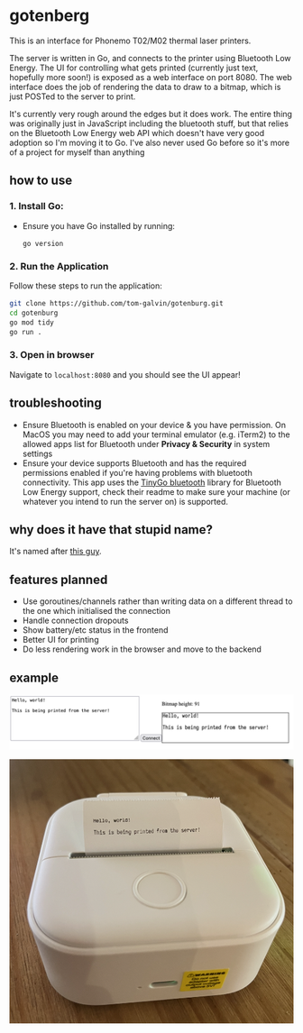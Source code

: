 # gotenberg

This is an interface for Phonemo T02/M02 thermal laser printers.

The server is written in Go, and connects to the printer using Bluetooth Low Energy. The UI for controlling what gets printed (currently just text, hopefully more soon!) is exposed as a web interface on port 8080. The web interface does the job of rendering the data to draw to a bitmap, which is just POSTed to the server to print.

It's currently very rough around the edges but it does work. The entire thing was originally just in JavaScript including the bluetooth stuff, but that relies on the Bluetooth Low Energy web API which doesn't have very good adoption so I'm moving it to Go. I've also never used Go before so it's more of a project for myself than anything

## how to use

### 1. **Install Go**:
   - Ensure you have Go installed by running:
     ```
     go version
     ```

### 2. **Run the Application**

Follow these steps to run the application:

```sh
git clone https://github.com/tom-galvin/gotenburg.git
cd gotenburg
go mod tidy
go run .
```

### 3. **Open in browser**

Navigate to `localhost:8080` and you should see the UI appear!

## troubleshooting

- Ensure Bluetooth is enabled on your device & you have permission. On MacOS you may need to add your terminal emulator (e.g. iTerm2) to the allowed apps list for Bluetooth under **Privacy & Security** in system settings
- Ensure your device supports Bluetooth and has the required permissions enabled if you're having problems with bluetooth connectivity.
  This app uses the [TinyGo bluetooth](https://github.com/tinygo-org/bluetooth) library for Bluetooth Low Energy support, check their readme to make sure your machine (or whatever you intend to run the server on) is supported.

## why does it have that stupid name?

It's named after [this guy](https://en.wikipedia.org/wiki/Johannes_Gutenberg).

## features planned

* Use goroutines/channels rather than writing data on a different thread to the one which initialised the connection
* Handle connection dropouts
* Show battery/etc status in the frontend
* Better UI for printing
* Do less rendering work in the browser and move to the backend

## example

![The web UI](img/ui.png)

![The result](img/result.png)
